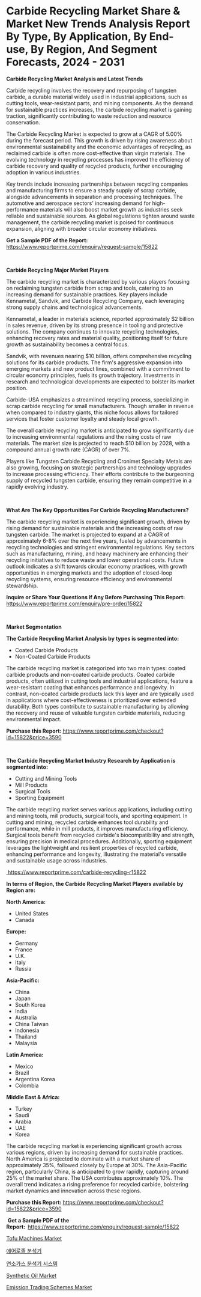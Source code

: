 <p><h1>Carbide Recycling Market Share & Market New Trends Analysis Report By Type, By Application, By End-use, By Region, And Segment Forecasts, 2024 - 2031</h1></p><p><strong>Carbide Recycling Market Analysis and Latest Trends</strong></p>
<p><p>Carbide recycling involves the recovery and repurposing of tungsten carbide, a durable material widely used in industrial applications, such as cutting tools, wear-resistant parts, and mining components. As the demand for sustainable practices increases, the carbide recycling market is gaining traction, significantly contributing to waste reduction and resource conservation.</p><p>The Carbide Recycling Market is expected to grow at a CAGR of 5.00% during the forecast period. This growth is driven by rising awareness about environmental sustainability and the economic advantages of recycling, as reclaimed carbide is often more cost-effective than virgin materials. The evolving technology in recycling processes has improved the efficiency of carbide recovery and quality of recycled products, further encouraging adoption in various industries.</p><p>Key trends include increasing partnerships between recycling companies and manufacturing firms to ensure a steady supply of scrap carbide, alongside advancements in separation and processing techniques. The automotive and aerospace sectors' increasing demand for high-performance materials will also boost market growth as industries seek reliable and sustainable sources. As global regulations tighten around waste management, the carbide recycling market is poised for continuous expansion, aligning with broader circular economy initiatives.</p></p>
<p><strong>Get a Sample PDF of the Report:&nbsp;</strong> <a href="https://www.reportprime.com/enquiry/request-sample/15822">https://www.reportprime.com/enquiry/request-sample/15822</a></p>
<p>&nbsp;</p>
<p><strong>Carbide Recycling Major Market Players</strong></p>
<p><p>The carbide recycling market is characterized by various players focusing on reclaiming tungsten carbide from scrap and tools, catering to an increasing demand for sustainable practices. Key players include Kennametal, Sandvik, and Carbide Recycling Company, each leveraging strong supply chains and technological advancements.</p><p>Kennametal, a leader in materials science, reported approximately $2 billion in sales revenue, driven by its strong presence in tooling and protective solutions. The company continues to innovate recycling technologies, enhancing recovery rates and material quality, positioning itself for future growth as sustainability becomes a central focus.</p><p>Sandvik, with revenues nearing $10 billion, offers comprehensive recycling solutions for its carbide products. The firm's aggressive expansion into emerging markets and new product lines, combined with a commitment to circular economy principles, fuels its growth trajectory. Investments in research and technological developments are expected to bolster its market position.</p><p>Carbide-USA emphasizes a streamlined recycling process, specializing in scrap carbide recycling for small manufacturers. Though smaller in revenue when compared to industry giants, this niche focus allows for tailored services that foster customer loyalty and steady local growth.</p><p>The overall carbide recycling market is anticipated to grow significantly due to increasing environmental regulations and the rising costs of raw materials. The market size is projected to reach $10 billion by 2028, with a compound annual growth rate (CAGR) of over 7%.</p><p>Players like Tungsten Carbide Recycling and Cronimet Specialty Metals are also growing, focusing on strategic partnerships and technology upgrades to increase processing efficiency. Their efforts contribute to the burgeoning supply of recycled tungsten carbide, ensuring they remain competitive in a rapidly evolving industry.</p></p>
<p>&nbsp;</p>
<p><strong>What Are The Key Opportunities For Carbide Recycling Manufacturers?</strong></p>
<p><p>The carbide recycling market is experiencing significant growth, driven by rising demand for sustainable materials and the increasing costs of raw tungsten carbide. The market is projected to expand at a CAGR of approximately 6-8% over the next five years, fueled by advancements in recycling technologies and stringent environmental regulations. Key sectors such as manufacturing, mining, and heavy machinery are enhancing their recycling initiatives to reduce waste and lower operational costs. Future outlook indicates a shift towards circular economy practices, with growth opportunities in emerging markets and the adoption of closed-loop recycling systems, ensuring resource efficiency and environmental stewardship.</p></p>
<p><strong>Inquire or Share Your Questions If Any Before Purchasing This Report:</strong> <a href="https://www.reportprime.com/enquiry/pre-order/15822">https://www.reportprime.com/enquiry/pre-order/15822</a></p>
<p>&nbsp;</p>
<p><strong>Market Segmentation</strong></p>
<p><strong>The Carbide Recycling Market Analysis by types is segmented into:</strong></p>
<p><ul><li>Coated Carbide Products</li><li>Non-Coated Carbide Products</li></ul></p>
<p><p>The carbide recycling market is categorized into two main types: coated carbide products and non-coated carbide products. Coated carbide products, often utilized in cutting tools and industrial applications, feature a wear-resistant coating that enhances performance and longevity. In contrast, non-coated carbide products lack this layer and are typically used in applications where cost-effectiveness is prioritized over extended durability. Both types contribute to sustainable manufacturing by allowing the recovery and reuse of valuable tungsten carbide materials, reducing environmental impact.</p></p>
<p><strong>Purchase this Report:&nbsp;</strong><a href="https://www.reportprime.com/checkout?id=15822&price=3590">https://www.reportprime.com/checkout?id=15822&price=3590</a></p>
<p>&nbsp;</p>
<p><strong>The Carbide Recycling Market Industry Research by Application is segmented into:</strong></p>
<p><ul><li>Cutting and Mining Tools</li><li>Mill Products</li><li>Surgical Tools</li><li>Sporting Equipment</li></ul></p>
<p><p>The carbide recycling market serves various applications, including cutting and mining tools, mill products, surgical tools, and sporting equipment. In cutting and mining, recycled carbide enhances tool durability and performance, while in mill products, it improves manufacturing efficiency. Surgical tools benefit from recycled carbide's biocompatibility and strength, ensuring precision in medical procedures. Additionally, sporting equipment leverages the lightweight and resilient properties of recycled carbide, enhancing performance and longevity, illustrating the material's versatile and sustainable usage across industries.</p></p>
<p><a href="https://www.reportprime.com/carbide-recycling-r15822">&nbsp;https://www.reportprime.com/carbide-recycling-r15822</a></p>
<p><strong>In terms of Region, the Carbide Recycling Market Players available by Region are:</strong></p>
<p>
    <p> <strong> North America: </strong>
        <ul>
            <li>United States</li>
            <li>Canada</li>
        </ul>
        </p> 
    <p> <strong> Europe: </strong>
        <ul>
            <li>Germany</li>
            <li>France</li>
            <li>U.K.</li>
            <li>Italy</li>
            <li>Russia</li>
        </ul>
        </p> 
    <p> <strong> Asia-Pacific: </strong>
        <ul>
            <li>China</li>
            <li>Japan</li>
            <li>South Korea</li>
            <li>India</li>
            <li>Australia</li>
            <li>China Taiwan</li>
            <li>Indonesia</li>
            <li>Thailand</li>
            <li>Malaysia</li>
        </ul>
        </p> 
    <p> <strong> Latin America: </strong>
        <ul>
            <li>Mexico</li>
            <li>Brazil</li>
            <li>Argentina Korea</li>
            <li>Colombia</li>
        </ul>
        </p> 
    <p> <strong> Middle East & Africa: </strong>
        <ul>
            <li>Turkey</li>
            <li>Saudi</li>
            <li>Arabia</li>
            <li>UAE</li>
            <li>Korea</li>
        </ul>
    </p>
    </p>
<p><p>The carbide recycling market is experiencing significant growth across various regions, driven by increasing demand for sustainable practices. North America is projected to dominate with a market share of approximately 35%, followed closely by Europe at 30%. The Asia-Pacific region, particularly China, is anticipated to grow rapidly, capturing around 25% of the market share. The USA contributes approximately 10%. The overall trend indicates a rising preference for recycled carbide, bolstering market dynamics and innovation across these regions.</p></p>
<p><strong>Purchase this Report: </strong><a href="https://www.reportprime.com/checkout?id=15822&price=3590">https://www.reportprime.com/checkout?id=15822&price=3590</a></p>
<p>&nbsp;<strong>Get a Sample PDF of the Report:&nbsp;&nbsp;</strong><a href="https://www.reportprime.com/enquiry/request-sample/15822">https://www.reportprime.com/enquiry/request-sample/15822</a></p>
<p><strong></strong></p>
<p><p><a href="https://www.linkedin.com/pulse/exploring-tofu-machines-market-dynamics-revenue-analysis-growth-civve?trackingId=UdovBieXQ2is%2FuqIWFimGg%3D%3D">Tofu Machines Market</a></p><p><a href="https://medium.com/@ixknzplk81/%ED%98%81%EC%8B%A0%EC%9D%98-%EB%AF%B8%EB%9E%98-%EA%B8%80%EB%A1%9C%EB%B2%8C-%EC%97%90%EC%96%B4%EB%A1%9C%EC%A1%B8-%EB%B6%84%EC%84%9D%EA%B8%B0-%EC%8B%9C%EC%9E%A5-%EC%84%B1%EC%9E%A5-%EB%B0%8F-%EA%B8%B0%ED%9A%8C-2024-2031-dcc3ca340189">에어로졸 분석기</a></p><p><a href="https://medium.com/@ixknzplk81/%EC%84%B8%EA%B3%84-flue-gas-analyzer-system-market-%EC%9D%80-2024%EC%97%90%EC%84%9C-2031%EB%A1%9C-%EC%97%B0%ED%8F%89%EA%B7%A0-%EC%A6%9D%EA%B0%80%EC%9C%A8%EC%9D%84-%EB%B3%B4%EC%9D%BC-%EA%B2%83%EC%9C%BC%EB%A1%9C-%EC%98%88%EC%83%81%EB%90%A9%EB%8B%88%EB%8B%A4-40b0caea7ba0?postPublishedType=initial">연소가스 분석기 시스템</a></p><p><a href="https://medium.com/@abdulkoss1996/the-synthetic-oil-market-has-experienced-impressive-growth-in-recent-years-expanding-its-market-38242fdc47bc">Synthetic Oil Market</a></p><p><a href="https://github.com/ParvinKhatun77/Market-Research-Report-List-1/blob/main/emission-trading-schemes-market.md">Emission Trading Schemes Market</a></p></p>